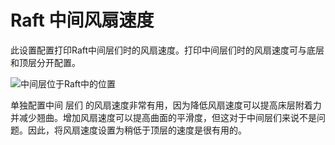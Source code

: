 Raft 中间风扇速度
====
<!--if cura_version<5.0:此设置配置打印Raft中间层时的风扇速度。打印中间层时的风扇速度可与底层和顶层分开配置。-->
<!--if cura_version>=5.0-->此设置配置打印Raft中间层们时的风扇速度。打印中间层们时的风扇速度可与底层和顶层分开配置。<!--endif-->

![中间层位于Raft中的位置](../images/raft_dimensions_simplified.svg)

单独配置中间 <!--if cura_version<5.0:层--><!--if cura_version>=5.0-->层们<!--endif--> 的风扇速度非常有用，因为降低风扇速度可以提高床层附着力并减少翘曲。增加风扇速度可以提高曲面的平滑度，但这对于中间<!--if cura_version<5.0:层--><!--if cura_version>=5.0-->层们<!--endif-->来说不是问题。因此，将风扇速度设置为稍低于顶层的速度是很有用的。
